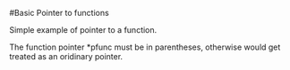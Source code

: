 #Basic Pointer to functions

Simple example of pointer to a function.

The function pointer *pfunc must be in parentheses, otherwise would get treated as an oridinary pointer.



